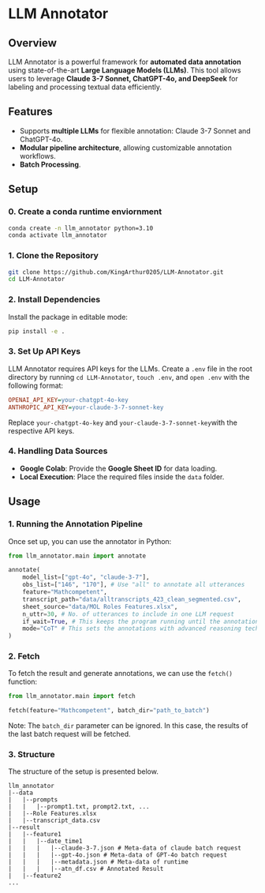 # LLM Annotator

## Overview
LLM Annotator is a powerful framework for **automated data annotation** using state-of-the-art **Large Language Models (LLMs)**. This tool allows users to leverage **Claude 3-7 Sonnet, ChatGPT-4o, and DeepSeek** for labeling and processing textual data efficiently. 

## Features
- Supports **multiple LLMs** for flexible annotation: Claude 3-7 Sonnet and ChatGPT-4o.
- **Modular pipeline architecture**, allowing customizable annotation workflows.
- **Batch Processing**.

## Setup
### 0. Create a conda runtime enviornment
```bash
conda create -n llm_annotator python=3.10
conda activate llm_annotator
```

### 1. Clone the Repository
```bash
git clone https://github.com/KingArthur0205/LLM-Annotator.git
cd LLM-Annotator
```

### 2. Install Dependencies
Install the package in editable mode:
```bash
pip install -e .
```

### 3. Set Up API Keys
LLM Annotator requires API keys for the LLMs. Create a `.env` file in the root directory by running ```cd LLM-Annotator```, ```touch .env```, and ```open .env``` with the following format:
```ini
OPENAI_API_KEY=your-chatgpt-4o-key
ANTHROPIC_API_KEY=your-claude-3-7-sonnet-key
```
Replace `your-chatgpt-4o-key` and `your-claude-3-7-sonnet-key`with the respective API keys.

### 4. Handling Data Sources
- **Google Colab**: Provide the **Google Sheet ID** for data loading.
- **Local Execution**: Place the required files inside the `data` folder.

## Usage
### 1. Running the Annotation Pipeline
Once set up, you can use the annotator in Python:
```python
from llm_annotator.main import annotate

annotate(
    model_list=["gpt-4o", "claude-3-7"],
    obs_list=["146", "170"], # Use "all" to annotate all utterances
    feature="Mathcompetent",
    transcript_path="data/alltranscripts_423_clean_segmented.csv",
    sheet_source="data/MOL Roles Features.xlsx",
    n_uttr=30, # No. of utterances to include in one LLM request
    if_wait=True, # This keeps the program running until the annotations are generated.
    mode="CoT" # This sets the annotations with advanced reasoning techniques
)
```

### 2. Fetch
To fetch the result and generate annotations, we can use the ```fetch()``` function:
```python
from llm_annotator.main import fetch

fetch(feature="Mathcompetent", batch_dir="path_to_batch")
```
Note: The ```batch_dir``` parameter can be ignored. In this case, the results of the last batch request will be fetched.

### 3. Structure
The structure of the setup is presented below.
```
llm_annotator
|--data
|   |--prompts
|   |   |--prompt1.txt, prompt2.txt, ...
|   |--Role Features.xlsx
|   |--transcript_data.csv
|--result
|   |--feature1
|   |   |--date_time1
|   |   |   |--claude-3-7.json # Meta-data of claude batch request
|   |   |   |--gpt-4o.json # Meta-data of GPT-4o batch request
|   |   |   |--metadata.json # Meta-data of runtime
|   |   |   |--atn_df.csv # Annotated Result
|   |--feature2
...
```
